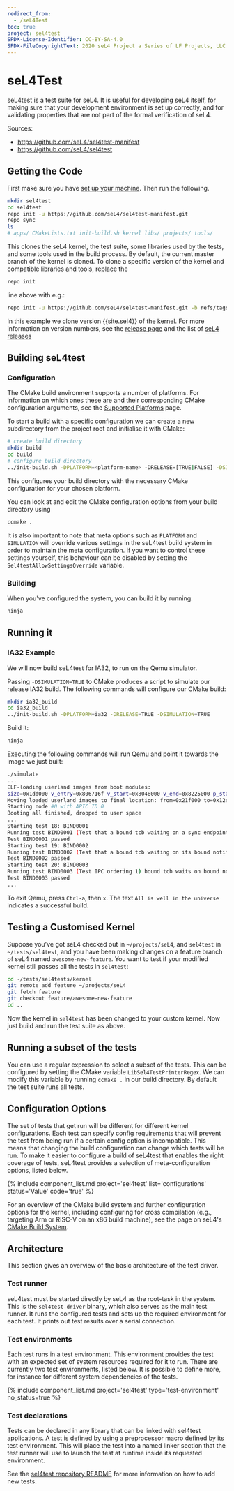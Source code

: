 ```yaml
---
redirect_from:
  - /seL4Test
toc: true
project: sel4test
SPDX-License-Identifier: CC-BY-SA-4.0
SPDX-FileCopyrightText: 2020 seL4 Project a Series of LF Projects, LLC.
---
```


# seL4Test

seL4test is a test suite for seL4. It is useful for developing seL4 itself, for
making sure that your development environment is set up correctly, and for
validating properties that are not part of the formal verification of seL4.

Sources:

- <https://github.com/seL4/sel4test-manifest>
- <https://github.com/seL4/sel4test>


## Getting the Code

First make sure you have [set up your
machine](../buildsystem/host-dependencies.html). Then run the following.

```bash
mkdir sel4test
cd sel4test
repo init -u https://github.com/seL4/sel4test-manifest.git
repo sync
ls
# apps/ CMakeLists.txt init-build.sh kernel libs/ projects/ tools/
```

This clones the seL4 kernel, the test suite, some libraries used by the
tests, and some tools used in the build process. By default, the current
master branch of the kernel is cloned. To clone a specific version of
the kernel and compatible libraries and tools, replace the

```bash
repo init
```

line above with e.g.:

```bash
repo init -u https://github.com/seL4/sel4test-manifest.git -b refs/tags/{{site.sel4}}
```

In this example we clone version {{site.sel4}} of the kernel. For more
information on version numbers, see the [release page](../../releases.html) and
the list of [seL4 releases](../../releases/seL4.html)

## Building seL4test

### Configuration

The CMake build environment supports a number of platforms. For information on
which ones these are and their corresponding CMake configuration arguments, see
the [Supported Platforms](/Hardware) page.

To start a build with a specific configuration we can create a new subdirectory
from the project root and initialise it with CMake:

```bash
# create build directory
mkdir build
cd build
# configure build directory
../init-build.sh -DPLATFORM=<platform-name> -DRELEASE=[TRUE|FALSE] -DSIMULATION=[TRUE|FALSE]
```

This configures your build directory with the necessary CMake configuration for
your chosen platform.

You can look at and edit the CMake configuration options from your build
directory using

```bash
ccmake .
```

It is also important to note that meta options such as `PLATFORM` and
`SIMULATION` will override various settings in the seL4test build system in
order to maintain the meta configuration. If you want to control these settings
yourself, this behaviour can be disabled by setting the
`Sel4testAllowSettingsOverride` variable.


### Building

When you've configured the system, you can build it by running:

```bash
ninja
```

## Running it

### IA32 Example

We will now build seL4test for IA32, to run on the Qemu simulator.

Passing `-DSIMULATION=TRUE` to CMake produces a script to simulate our release
IA32 build. The following commands will configure our CMake build:

```bash
mkdir ia32_build
cd ia32_build
../init-build.sh -DPLATFORM=ia32 -DRELEASE=TRUE -DSIMULATION=TRUE
```

Build it:

```bash
ninja
```

Executing the following commands will run Qemu and point it towards the image we
just built:

```bash
./simulate
...
ELF-loading userland images from boot modules:
size=0x1dd000 v_entry=0x806716f v_start=0x8048000 v_end=0x8225000 p_start=0x21f000 p_end=0x3fc000
Moving loaded userland images to final location: from=0x21f000 to=0x12e000 size=0x1dd000
Starting node #0 with APIC ID 0
Booting all finished, dropped to user space
...
Starting test 18: BIND0001
Running test BIND0001 (Test that a bound tcb waiting on a sync endpoint receives normal sync ipc and notification notifications.)
Test BIND0001 passed
Starting test 19: BIND0002
Running test BIND0002 (Test that a bound tcb waiting on its bound notification recieves notifications)
Test BIND0002 passed
Starting test 20: BIND0003
Running test BIND0003 (Test IPC ordering 1) bound tcb waits on bound notification 2, true) another tcb sends a message)
Test BIND0003 passed
...
```

To exit Qemu, press `Ctrl-a`, then `x`. The text `All is well in the
universe` indicates a successful build.

## Testing a Customised Kernel

Suppose you've got seL4 checked out in `~/projects/seL4`, and `sel4test` in
`~/tests/sel4test`, and you have been making changes on a feature branch of seL4
named `awesome-new-feature`. You want to test if your modified kernel still
passes all the tests in `sel4test`:

```bash
cd ~/tests/sel4tests/kernel
git remote add feature ~/projects/seL4
git fetch feature
git checkout feature/awesome-new-feature
cd ..
```

Now the kernel in `sel4test` has been changed to your custom kernel.
Now just build and run the test suite as above.

## Running a subset of the tests

You can use a regular expression to select a subset of the tests. This can be
configured by setting the CMake variable `LibSel4TestPrinterRegex`. We can
modify this variable by running `ccmake .` in our build directory. By default
the test suite runs all tests.

## Configuration Options

The set of tests that get run will be different for different kernel
configurations. Each test can specify config requirements that will prevent the
test from being run if a certain config option is incompatible. This means that
changing the build configuration can change which tests will be run. To make it
easier to configure a build of seL4test that enables the right coverage of
tests, seL4test provides a selection of meta-configuration options, listed
below.

{% include component_list.md
           project='sel4test' list='configurations'
           status='Value' code='true' %}

For an overview of the CMake build system and further configuration options for
the kernel, including configuring for cross compilation (e.g., targeting Arm or
RISC-V on an x86 build machine), see the page on seL4's [CMake Build
System](/projects/buildsystem/using.html).

## Architecture

This section gives an overview of the basic architecture of the test driver.

### Test runner

seL4test must be started directly by seL4 as the root-task in the
system. This is the `sel4test-driver` binary, which also serves as the main
test runner. It runs the configured tests and sets up the required
environment for each test. It prints out test results over a serial connection.

### Test environments

Each test runs in a test environment. This environment provides the test with an
expected set of system resources required for it to run. There are currently two
test environments, listed below. It is possible to define more, for instance for
different system dependencies of the tests.

{% include component_list.md project='sel4test' type='test-environment' no_status=true %}


### Test declarations

Tests can be declared in any library that can be linked with sel4test
applications. A test is defined by using a preprocessor macro defined by its
test environment. This will place the test into a named linker section that the
test runner will use to launch the test at runtime inside its requested
environment.

See the [sel4test repository README](https://github.com/seL4/sel4test) for more
information on how to add new tests.
